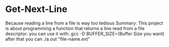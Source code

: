 # Get-Next-Line
Because reading a line from a file is way too tedious
Summary:
This project is about programming a function that returns a line
read from a file descriptor.
you can use it with: gcc -D BUFFER_SIZE=(Buffer Size you want)
after that you can ./a.out "file-name.ext"

